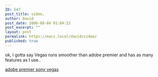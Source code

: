 ```yaml
---
ID: 547
post_title: video,
author: David
post_date: 2006-08-04 01:04:22
post_excerpt: ""
layout: post
permalink: https://macs.local/david/video/
published: true
---
```

ok, I gotta say Vegas runs smoother than adobe premier and has as many features as I use..

<a href="http://www.adobe.com/products/premiere/">adobe premier
</a><a href="http://www.sonymediasoftware.com/products/vegasfamily.asp">sony vegas